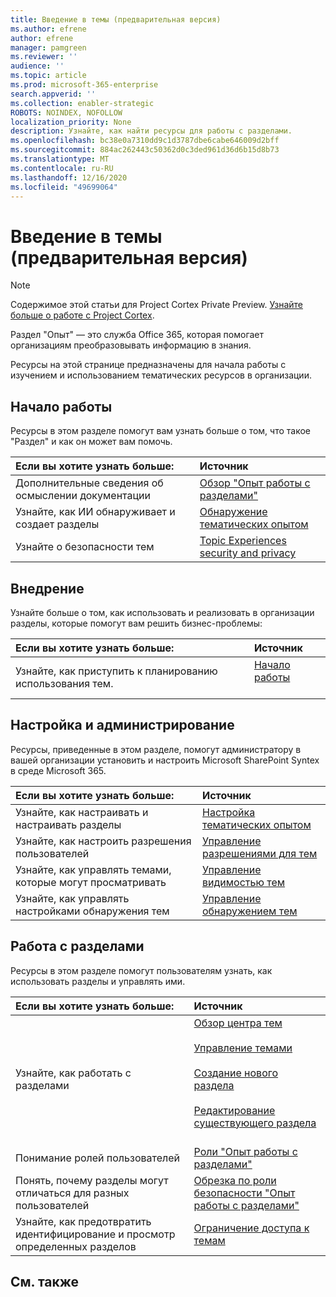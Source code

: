 ```yaml
---
title: Введение в темы (предварительная версия)
ms.author: efrene
author: efrene
manager: pamgreen
ms.reviewer: ''
audience: ''
ms.topic: article
ms.prod: microsoft-365-enterprise
search.appverid: ''
ms.collection: enabler-strategic
ROBOTS: NOINDEX, NOFOLLOW
localization_priority: None
description: Узнайте, как найти ресурсы для работы с разделами.
ms.openlocfilehash: bc38e0a7310dd9c1d3787dbe6cabe646009d2bff
ms.sourcegitcommit: 884ac262443c50362d0c3ded961d36d6b15d8b73
ms.translationtype: MT
ms.contentlocale: ru-RU
ms.lasthandoff: 12/16/2020
ms.locfileid: "49699064"
---
```

# <a name="introduction-to-topic-experiences-preview"></a>Введение в темы (предварительная версия)

> [!Note] 
> Содержимое этой статьи для Project Cortex Private Preview. [Узнайте больше о работе с Project Cortex](https://aka.ms/projectcortex).

Раздел "Опыт" — это служба Office 365, которая помогает организациям преобразовывать информацию в знания.

Ресурсы на этой странице предназначены для начала работы с изучением и использованием тематических ресурсов в организации.

## <a name="get-started"></a>Начало работы

Ресурсы в этом разделе помогут вам узнать больше о том, что такое "Раздел" и как он может вам помочь.

| Если вы хотите узнать больше: | Источник |
|:-----|:-----|
|Дополнительные сведения об осмыслении документации|[Обзор "Опыт работы с разделами"](topic-experiences-overview.md)|
|Узнайте, как ИИ обнаруживает и создает разделы|[Обнаружение тематических опытом](topic-experiences-discovery.md)|
|Узнайте о безопасности тем|[Topic Experiences security and privacy](topic-experiences-security-privacy.md)|


## <a name="adoption"></a>Внедрение

Узнайте больше о том, как использовать и реализовать в организации разделы, которые помогут вам решить бизнес-проблемы: 

| Если вы хотите узнать больше: | Источник |
|:-----|:-----|
|Узнайте, как приступить к планированию использования тем. |[Начало работы](topics-adoption-getstarted.md)<br><br>|  

## <a name="set-up-and-administration"></a>Настройка и администрирование

Ресурсы, приведенные в этом разделе, помогут администратору в вашей организации установить и настроить Microsoft SharePoint Syntex в среде Microsoft 365.

| Если вы хотите узнать больше: | Источник |
|:-----|:-----|
|Узнайте, как настраивать и настраивать разделы|[Настройка тематических опытом](set-up-topic-experiences.md)|
|Узнайте, как настроить разрешения пользователей|[Управление разрешениями для тем](topic-experiences-user-permissions.md)|
|Узнайте, как управлять темами, которые могут просматривать|[Управление видимостью тем](topic-experiences-knowledge-rules.md)|
|Узнайте, как управлять настройками обнаружения тем|[Управление обнаружением тем](topic-experiences-discovery.md)|

## <a name="work-with-topics"></a>Работа с разделами

Ресурсы в этом разделе помогут пользователям узнать, как использовать разделы и управлять ими.

| Если вы хотите узнать больше: | Источник |
|:-----|:-----|
|Узнайте, как работать с разделами|[Обзор центра тем](topic-center-overview.md)<br><br>[Управление темами](manage-topics.md)<br><br>[Создание нового раздела](create-a-topic.md)<br><br>[Редактирование существующего раздела](edit-a-topic.md)<br><br>|
|Понимание ролей пользователей|[Роли "Опыт работы с разделами"](topic-experiences-roles.md)|
|Понять, почему разделы могут отличаться для разных пользователей|[Обрезка по роли безопасности "Опыт работы с разделами"](topic-experiences-security-trimming.md)|
|Узнайте, как предотвратить идентифицирование и просмотр определенных разделов|[Ограничение доступа к темам](restrict-access-to-topics.md)|



## <a name="see-also"></a>См. также

